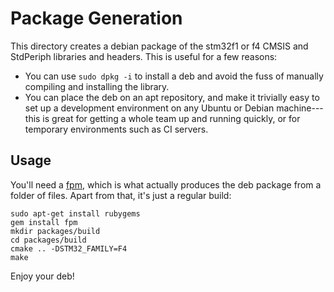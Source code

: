 Package Generation
==================

This directory creates a debian package of the stm32f1 or f4 CMSIS and StdPeriph libraries
and headers. This is useful for a few reasons:

 - You can use `sudo dpkg -i` to install a deb and avoid the fuss of manually
   compiling and installing the library.
 - You can place the deb on an apt repository, and make it trivially easy to
   set up a development environment on any Ubuntu or Debian machine---this is
   great for getting a whole team up and running quickly, or for temporary
   environments such as CI servers.

Usage
-----

You'll need a [fpm](https://github.com/jordansissel/fpm), which is what actually produces
the deb package from a folder of files. Apart from that, it's just a regular build:

~~~
sudo apt-get install rubygems
gem install fpm
mkdir packages/build
cd packages/build
cmake .. -DSTM32_FAMILY=F4
make
~~~

Enjoy your deb!
